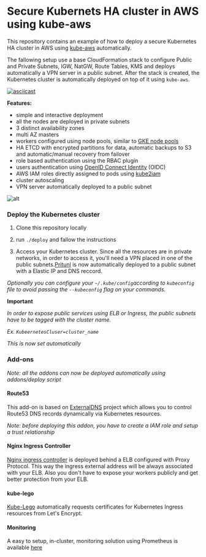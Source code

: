 # Secure Kubernets HA cluster in AWS using kube-aws

This repository contains an example of how to deploy a secure Kubernetes HA cluster in AWS using [kube-aws](https://github.com/kubernetes-incubator/kube-aws) automatically.

The fallowing setup use a base CloudFormation stack to configure Public and Private Subnets, IGW, NatGW, Route Tables, KMS and deploys automatically a VPN server in a public subnet. After the stack is created, the Kubernetes cluster is automatically deployed on top of it using `kube-aws`.

[![asciicast](https://asciinema.org/a/145270.png)](https://asciinema.org/a/145270)

**Features:**

* simple and interactive deployment
* all the nodes are deployed in private subnets
* 3 distinct availability zones
* multi AZ masters
* workers configured using node pools, similar to [GKE node pools](https://cloud.google.com/container-engine/docs/node-pools)
* HA ETCD with encrypted partitions for data, automatic backups to S3 and automatic/manual recovery from failover
* role based authentication using the RBAC plugin
* users authentication using [OpenID Connect Identity](https://kubernetes.io/docs/admin/authentication/#openid-connect-tokens) (OIDC)
* AWS IAM roles directly assigned to pods using [kube2iam](https://github.com/jtblin/kube2iam)
* cluster autoscaling
* VPN server automatically deployed to a public subnet

![alt](https://www.camil.org/content/images/2017/05/kube-aws-secure.png)


### Deploy the Kubernetes cluster

1. Clone this repository locally

2. run `./deploy` and fallow the instructions

3. Access your Kubernetes cluster. Since  all the resources are in private networks, in order to access it, you'll need a VPN placed in one of the public subnets.[Pritunl](https://docs.pritunl.com/docs/installation) is now automatically deployed to a public subnet with a Elastic IP and DNS reccord.


*Optionally you can configure your `~/.kube/config`according to `kubeconfig` file to avoid passing the `--kubeconfig` flag on your commands.*

**Important**

*In order to expose public services using ELB or Ingress, the public subnets have to be tagged with the cluster name.*

*Ex. `KubeernetesCluser=cluster_name`*

*This is now set automatically*


### Add-ons


*Note: all the addons can now be deployed automatically using addons/deploy script*
#### Route53

This add-on is based on [ExternalDNS](https://github.com/kubernetes-incubator/external-dns) project which allows you to control Route53 DNS records dynamically via Kubernetes resources.

*Note: before deploying this addon, you have to create a IAM role and setup a trust relationship*

#### Nginx Ingress Controller

[Nginx ingress controller](https://github.com/kubernetes/ingress-nginx) is deployed behind a ELB configured with Proxy Protocol. This way the ingress external address will be always associated with your ELB. Also you don't have to expose your workers publicly and get better protection from your ELB.

#### kube-lego
[Kube-Lego](https://github.com/jetstack/kube-lego) automatically requests certificates for Kubernetes Ingress resources from Let's Encrypt.

#### Monitoring
A easy to setup, in-cluster, monitoring solution using Prometheus is available [here](https://github.com/camilb/prometheus-kubernetes)
